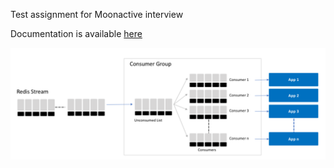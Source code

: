 Test assignment for Moonactive interview

Documentation is available [here](doc/documentation.md)

![alt text](./doc/consumer_groups.png "Redis streams - schema")
